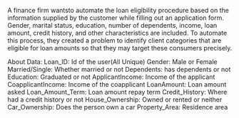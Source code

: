 A finance firm wantsto automate the loan eligibility procedure based on the information supplied by the customer while filling out an application form. Gender, marital status, education, number of dependents, income, loan amount, credit history, and other characteristics are included. To automate this process, they created a problem to identify client categories that are eligible for loan amounts so that they may target these consumers precisely.

About Data:
Loan_ID: Id of the user(All Unique)
Gender: Male or Female
Married/Single: Whether married or not
Dependents: has dependents or not
Education: Graduated or not
ApplicantIncome: Income of the applicant
CoapplicantIncome: Income of the coapplicant
LoanAmount: Loan amount asked
Loan_Amount_Term: Loan amount repay term
Credit_History: Where had a credit history or not
House_Ownership: Owned or rented or neither
Car_Ownership: Does the person own a car
Property_Area: Residence area
